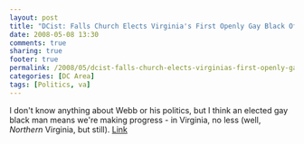 ```yaml
---
layout: post
title: "DCist: Falls Church Elects Virginia's First Openly Gay Black Official"
date: 2008-05-08 13:30
comments: true
sharing: true
footer: true
permalink: /2008/05/dcist-falls-church-elects-virginias-first-openly-gay-black-official
categories: [DC Area]
tags: [Politics, va]
---
```

I don't know anything about Webb or his politics, but I think an elected gay black man means we're making progress - in Virginia, no less (well, <i>Northern</i> Virginia, but still).  <a href="http://dcist.com/2008/05/08/falls_church_el.php">Link</a>
